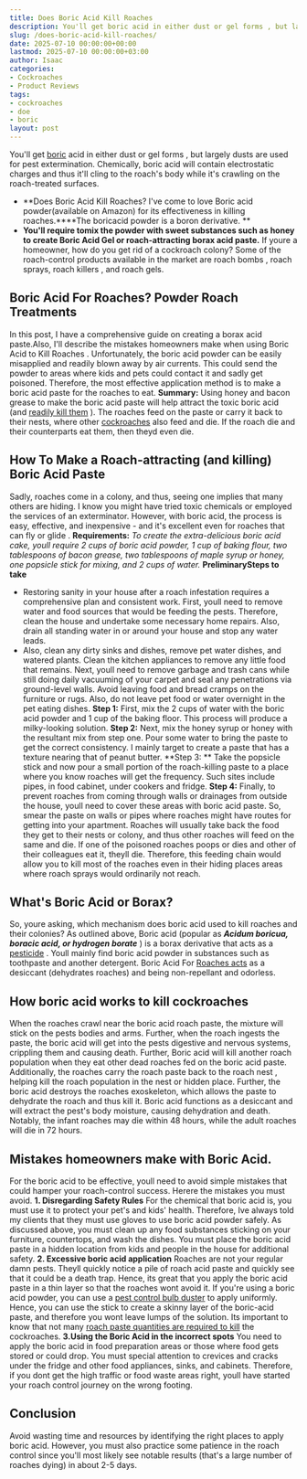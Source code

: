 ```yaml
---
title: Does Boric Acid Kill Roaches
description: You'll get boric acid in either dust or gel forms , but largely dusts are used for pest extermination. Chemically, boric acid will contain electrostatic...
slug: /does-boric-acid-kill-roaches/
date: 2025-07-10 00:00:00+00:00
lastmod: 2025-07-10 00:00:00+03:00
author: Isaac
categories:
- Cockroaches
- Product Reviews
tags:
- cockroaches
- doe
- boric
layout: post
---
```

You'll get [boric](https://pestpolicy.com/does-boric-acid-kill-bed-bugs/) acid in either dust or
gel forms
, but largely dusts are used for pest extermination. Chemically, boric acid will contain electrostatic charges and thus it'll cling to the roach's body while it's crawling on the roach-treated surfaces.
- **Does Boric Acid Kill Roaches? I've come to love Boric acid powder(available on Amazon) for its effectiveness in killing roaches.****The boricacid powder is a boron derivative. **
- **You'll require tomix the powder with sweet substances such as honey to create Boric Acid Gel or roach-attracting borax acid paste.**
If youre a homeowner, how do you get rid of a cockroach colony? Some of the roach-control products available in the market are
roach bombs
, roach sprays,
roach killers
, and roach gels.

## Boric Acid For Roaches? Powder Roach Treatments
In this post, I have a comprehensive guide on creating a borax acid paste.Also, I'll describe the mistakes homeowners make when using Boric Acid to
Kill Roaches
.
Unfortunately, the boric acid powder can be easily misapplied and readily blown away by air currents. This could send the powder to areas where kids and pets could contact it and sadly get poisoned. Therefore, the most effective application method is to make a boric acid paste for the roaches to eat.
**Summary:**
Using honey and bacon grease to make the boric acid paste will help attract the toxic boric acid (and
[readily kill them](http://npic.orst.edu/factsheets/boricgen.html)
). The roaches feed on the paste or carry it back to their nests, where other [cockroaches](https://pestpolicy.com/harris-boric-acid-roach-powder-with-lure-review/) also feed and die. If the roach die and their counterparts eat them, then theyd even die.
## How To Make a Roach-attracting (and killing) Boric Acid Paste
Sadly, roaches come in a colony, and thus, seeing one implies that many others are hiding. I know you might have tried toxic chemicals or employed the services of an exterminator. However, with boric acid, the process is easy, effective, and inexpensive - and it's
excellent even for roaches that can fly or glide
.
**Requirements:**
*To create the extra-delicious boric acid cake, youll require 2 cups of boric acid powder, 1 cup of baking flour, two tablespoons of bacon grease, two tablespoons of maple syrup or honey, one popsicle stick for mixing, and 2 cups of water.*
**PreliminarySteps to take**
- Restoring sanity in your house after a
roach infestation
requires a comprehensive plan and consistent work. First, youll need to remove water and food sources that would be feeding the pests.
Therefore, clean the house and undertake some necessary home repairs. Also, drain all standing water in or around your house and stop any water leads.
- Also, clean any dirty sinks and dishes, remove pet water dishes, and watered plants. Clean the kitchen appliances to remove any little food that remains.
Next, youll need to remove garbage and trash cans while still doing daily vacuuming of your carpet and seal any penetrations via ground-level walls. Avoid leaving food and bread cramps on the furniture or rugs. Also, do not leave pet
food or water overnight in the pet eating
dishes.
**Step 1:**
First, mix the 2 cups of water with the boric acid powder and 1 cup of the baking floor. This process will produce a milky-looking solution.
**Step 2:**
Next, mix the honey syrup or honey with the resultant mix from step one. Pour some water to bring the paste to get the correct consistency. I mainly target to create a paste that has a texture nearing that of peanut butter.
**Step 3: **
Take the popsicle stick and now pour a small portion of the roach-killing paste to a place where you know roaches will get the frequency. Such sites include pipes, in food cabinet, under cookers and fridge.
**Step 4:**
Finally, to prevent roaches from coming through walls or drainages from outside the house, youll need to cover these areas with boric acid paste. So, smear the paste on walls or pipes where roaches might have routes for getting into your apartment.
Roaches will usually take back the food they get to their nests or colony, and thus other roaches will feed on the same and die. If one of the poisoned
roaches poops
or dies and other of their colleagues eat it, theyll die. Therefore, this feeding chain would allow you to
kill most of the roaches
even in their hiding places  areas where roach sprays would ordinarily not reach.
## What's Boric Acid or Borax?
So, youre asking, which mechanism does boric acid used to kill roaches and their colonies? As outlined above, Boric acid (popular as
***Acidum boricua, boracic acid, or hydrogen borate***
) is a borax derivative that acts as a
[pesticide](http://npic.orst.edu/ingred/products.html)
.
Youll mainly find boric acid powder in substances such as toothpaste and another detergent. Boric Acid For
[Roaches acts](https://pestpolicy.com/what-do-baby-roaches-look-like//)
as a desiccant (dehydrates roaches) and being non-repellant and odorless.
## How boric acid works to kill cockroaches
When the roaches crawl near the boric acid roach paste, the mixture will stick on the pests bodies and arms. Further, when the roach ingests the paste, the boric acid will get into the pests digestive and nervous systems, crippling them and causing death.
Further, Boric acid will kill another roach population when they eat other dead roaches fed on the boric acid paste. Additionally, the
roaches carry the roach paste back to the roach nest
, helping kill the roach population in the nest or hidden place.
Further, the boric acid destroys the roaches exoskeleton, which allows the paste to dehydrate the roach and thus kill it.
Boric acid functions as a desiccant and will extract the pest's body moisture, causing dehydration and death. Notably, the infant roaches may die within 48 hours, while the adult roaches will die in 72 hours.
## Mistakes homeowners make with Boric Acid.
For the boric acid to be effective, youll need to avoid simple mistakes that could hamper your roach-control success. Herere the mistakes you must avoid.
**1. Disregarding Safety Rules**
For the chemical that boric acid is, you must use it to protect your pet's and kids' health. Therefore, Ive always told my clients that they must use gloves to use boric acid powder safely.
As discussed above, you must clean up any food substances sticking on your furniture, countertops, and wash the dishes. You must place the boric acid paste in a hidden location from kids and people in the house for additional safety.
**2. Excessive boric acid application**
Roaches are not your regular damn pests. Theyll quickly notice a pile of roach acid paste and quickly see that it could be a death trap. Hence, its great that you apply the boric acid paste in a thin layer so that the roaches wont avoid it.
If you're using a boric acid powder, you can use a
[pest control bulb duster](https://www.amazon.com/Easy-Use-Pest-Control-Duster/dp/B014V9RIFK/ref=as_li_ss_tl?ie=UTF8&qid=1486039585&sr=8-3&keywords=bulb+duster&linkCode=ll1&tag=p-policy-20&linkId=e33adca45f459c8415975b8ec6bdd049)
to apply uniformly.
Hence, you can use the stick to create a skinny layer of the boric-acid paste, and therefore you wont leave lumps of the solution. Its important to know that not many
[roach paste quantities are required to kill](https://pestpolicy.com/combat-max-12-month-roach-killing-bait-review/)
the cockroaches.
**3.Using the Boric Acid in the incorrect spots**
You need to apply the boric acid in food preparation areas or those where food gets stored or could drop. You must special attention to crevices and cracks under the fridge and other food appliances, sinks, and cabinets.
Therefore, if you dont get the high traffic or food waste areas right, youll have started your roach control journey on the wrong footing.
## Conclusion
Avoid wasting time and resources by identifying the right places to apply boric acid. However, you must also practice some patience in the roach control since you'll most likely see notable results (that's a large number of roaches dying) in about 2-5 days.
